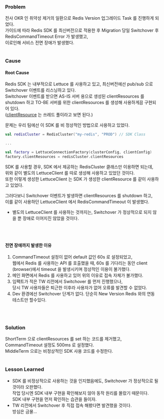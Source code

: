 ### Problem
전사 OKR 인 취약성 제거의 일환으로 Redis Version 업그레이드 Task 를 진행하게 되었다.  
가이드에 따라 Redis SDK 를 최신버전으로 적용한 후 Migration 당일 Switchover 후 RedisCommandTimeout Error 가 발생했고,  
이로인해 서비스 전면 장애가 발생했다.
<br/>
<br/>

### Cause
#### Root Cause
Redis SDK 는 내부적으로 Lettuce 를 사용하고 있고, 최신버전에선 pub/sub 으로 Switchover 이벤트를 리스닝하고 있다.      
Switchover 이벤트를 받으면 AS-IS 서버 용으로 생성된 clientResources 를 shutdown 하고 TO-BE 서버를 위한 clientResources 를 생성해 사용하게끔 구현되어 있다.  
([clientResource](https://github.com/redis/lettuce/wiki/Configuring-Client-resources) 는 쓰레드 풀이라고 보면 된다.)  

문제는 우리 팀에선 이 SDK 를 비 정상적인 방법으로 사용하고 있었다.

```kotlin
val redisCluster = RedisCluster("my-redis", "PROD") // SDK Class

...

val factory = LettuceConnectionFactory(clusterConfig, clientConfig)
factory.clientResources = redisCluster.clientResources
```
SDK 를 사용할 경우, SDK 에서 제공하는 RedisCluster 클래스만 이용하면 되는데,  
위와 같이 별도의 LettuceClient 를 따로 생성해 사용하고 있었던 것이다.  
또한 이렇게 생성한 LettuceClient 는 SDK 가 생성한 clientResource 를 같이 사용하고 있었다.  

그러다보니 Switchover 이벤트가 발생하면 clientResources 를 shutdown 하고,  
이를 같이 사용하던 LettuceClient 에서 RedisCommandTimeout 이 발생했다.  
* 별도의 LettuceClient 를 사용하는 것까지는, Switchover 가 정상적으로 되지 않을 뿐 장애로 이어지진 않았을 것이다.
<br/>
<br/>

#### 전면 장애까지 발생한 이유 
1. CommandTimeout 설정이 없어 default 값인 60s 로 설정되었고,  
   웹에서 Redis 를 사용하는 API 를 호출했을 때, 60s 를 기다리는 동안 client (browser)에서 timeout 을 발생시키며 정상적인 이용이 불가했다.
2. 메인 화면에서 Redis 를 사용하고 있어 위의 이유로 접속 자체가 불가했다.
3. 임팩트가 적은 TW 리전에서 Switchover 를 먼저 진행했으나,  
   당시 TW 사용자들은 퇴근한 이후라 사용자가 없어 오류를 발견할 수 없었다.
4. Dev 환경에선 Switchover 단계가 없다. 단순히 New Version Redis 와의 연동 테스트만 할수있다.
<br/>
<br/>

### Solution
ShortTerm 으로 clientResources 를 set 하는 코드를 제거했고, CommandTimeout 설정도 500ms 로 설정했다.  
MiddleTerm 으로는 비정상적인 SDK 사용 코드를 수정한다.
<br/>
<br/>

### Lesson Learned
* SDK 를 비정상적으로 사용하는 것을 인지했음에도, Switchover 가 정상적으로 될것이라 오판했다.  
  작업 당시엔 SDK 내부 구현을 확인해보지 않아 동작 원리를 몰랐기 때문이다.  
  SDK 내부 구현을 먼저 확인하는 습관을 들이자.  
* TW 리전에서 Switchover 후 직접 접속 해봤다면 발견했을 것이다.  
  방심은 금물...  
<br/>
<br/>
<br/>
